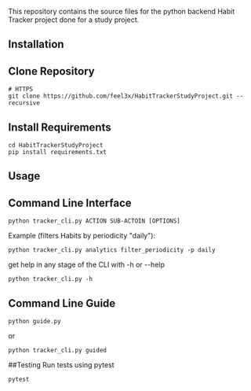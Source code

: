 This repository contains the source files for the python backend Habit Tracker project done for a study project. 

## Installation
## Clone Repository
```shell
# HTTPS
git clone https://github.com/feel3x/HabitTrackerStudyProject.git --recursive
```

## Install Requirements
```shell
cd HabitTrackerStudyProject
pip install requirements.txt
```

## Usage
## Command Line Interface
```shell
python tracker_cli.py ACTION SUB-ACTOIN [OPTIONS]
```
Example (filters Habits by periodicity "daily"):
```shell
python tracker_cli.py analytics filter_periodicity -p daily
```
get help in any stage of the CLI with -h or --help
```shell
python tracker_cli.py -h
```

## Command Line Guide
```shell
python guide.py
```
or
```shell
python tracker_cli.py guided
```

##Testing
Run tests using pytest 
```shell
pytest
```


